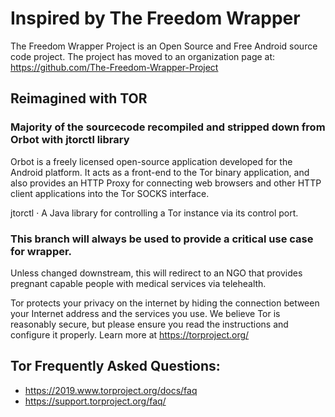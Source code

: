 # Inspired by The Freedom Wrapper

The Freedom Wrapper Project is an Open Source and Free Android source code project. The project has moved to an organization page at: https://github.com/The-Freedom-Wrapper-Project

## Reimagined with TOR

### Majority of the sourcecode recompiled and stripped down from Orbot with jtorctl library

Orbot is a freely licensed open-source application developed for the Android platform. It acts as a front-end to the Tor binary application, and also provides an HTTP Proxy for connecting web browsers and other HTTP client applications into the Tor SOCKS interface.

jtorctl · A Java library for controlling a Tor instance via its control port.

### This branch will always be used to provide a critical use case for wrapper. 
Unless changed downstream, this will redirect to an NGO that provides pregnant capable people with medical services via telehealth.

Tor protects your privacy on the internet by hiding the connection 
between your Internet address and the services you use. We believe Tor
is reasonably secure, but please ensure you read the instructions and
configure it properly. Learn more at https://torproject.org/

## Tor Frequently Asked Questions:
        
- https://2019.www.torproject.org/docs/faq
- https://support.torproject.org/faq/

